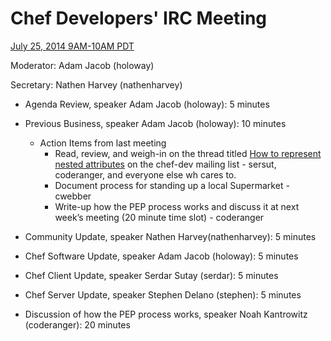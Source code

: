 # Chef Developers' IRC Meeting

[July 25, 2014 9AM-10AM PDT](http://www.timeanddate.com/worldclock/fixedtime.html?msg=%23chef-hacking+developers%27+meeting&iso=20140725T12&p1=419&ah=1)

Moderator:  Adam Jacob (holoway)

Secretary:  Nathen Harvey (nathenharvey)

* Agenda Review, speaker Adam Jacob (holoway): 5 minutes

* Previous Business, speaker Adam Jacob (holoway): 10 minutes
  * Action Items from last meeting
    * Read, review, and weigh-in on the thread titled [How to represent nested attributes](http://lists.opscode.com/sympa/arc/chef-dev/2014-07/msg00010.html) on the chef-dev mailing list - sersut, coderanger, and everyone else wh cares to.
    * Document process for standing up a local Supermarket - cwebber
    * Write-up how the PEP process works and discuss it at next week’s meeting (20 minute time slot) - coderanger

* Community Update, speaker Nathen Harvey(nathenharvey): 5 minutes

* Chef Software Update, speaker Adam Jacob (holoway): 5 minutes

* Chef Client Update, speaker Serdar Sutay (serdar): 5 minutes

* Chef Server Update, speaker Stephen Delano (stephen): 5 minutes

* Discussion of how the PEP process works, speaker Noah Kantrowitz (coderanger): 20 minutes